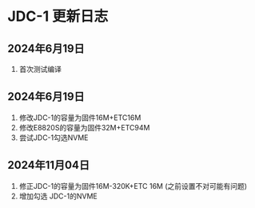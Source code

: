 # JDC-1 更新日志

## 2024年6月19日

1. 首次测试编译


## 2024年6月19日

1. 修改JDC-1的容量为固件16M+ETC16M
2. 修改E8820S的容量为固件32M+ETC94M
3. 尝试JDC-1勾选NVME



## 2024年11月04日

1. 修正JDC-1的容量为固件16M-320K+ETC 16M (之前设置不对可能有问题)
3. 增加勾选 JDC-1的NVME

